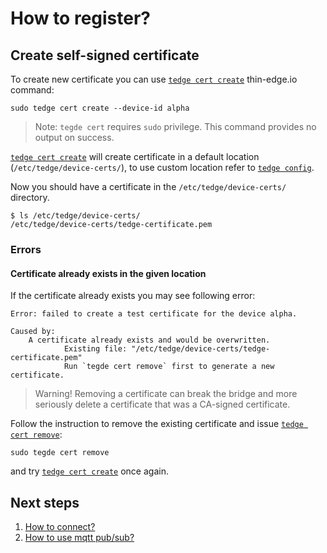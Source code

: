 # How to register?

## Create self-signed certificate

To create new certificate you can use [`tedge cert create`](../references/tedge-cert.md) thin-edge.io command:

```shell
sudo tedge cert create --device-id alpha
```

> Note: `tegde cert` requires `sudo` privilege. This command provides no output on success.

[`tedge cert create`](../references/tedge-cert.md) will create certificate in a default location (`/etc/tedge/device-certs/`), to use custom location refer to [`tedge config`](../references/tedge-config.md).

Now you should have a certificate in the `/etc/tedge/device-certs/` directory.

```shell
$ ls /etc/tedge/device-certs/
/etc/tedge/device-certs/tedge-certificate.pem
```

### Errors

#### Certificate already exists in the given location

If the certificate already exists you may see following error:

```plain
Error: failed to create a test certificate for the device alpha.

Caused by:
    A certificate already exists and would be overwritten.
            Existing file: "/etc/tedge/device-certs/tedge-certificate.pem"
            Run `tegde cert remove` first to generate a new certificate.
```

> Warning! Removing a certificate can break the bridge and more seriously delete a certificate that was a CA-signed certificate.

Follow the instruction to remove the existing certificate and issue [`tedge cert remove`](../references/tedge-cert.md):

```shell
sudo tegde cert remove
```

and try [`tedge cert create`](../references/tedge-cert.md) once again.

## Next steps

1. [How to connect?](./004_connect.md)
2. [How to use mqtt pub/sub?](./005_pub_sub.md)
